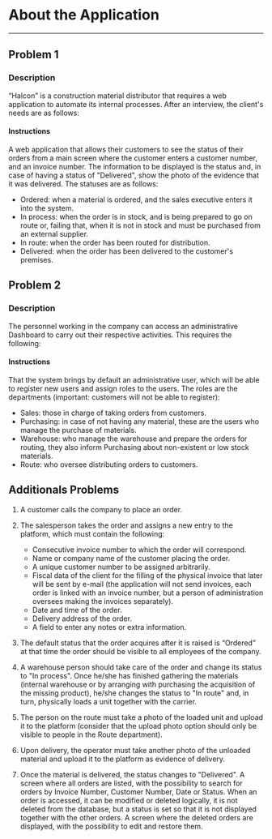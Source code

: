 # About the Application  
--------------------------  

## Problem 1

### Description  
  
“Halcon” is a construction material distributor that requires a web application to automate its internal   processes. After an interview, the client's needs are as follows:  
  
#### Instructions  
  
A web application that allows their customers to see the status of their orders from a main screen where the   customer enters a customer number, and an invoice number. The information to be displayed is the status and, in case of having a status of "Delivered", show the   photo of the evidence that it was delivered. The statuses are as follows: 
   
- Ordered: when a material is ordered, and the sales executive enters it into the system.  
- In process: when the order is in stock, and is being prepared to go on route or, failing that, when it is not in stock and must be purchased from an external supplier.  
- In route: when the order has been routed for distribution.  
- Delivered: when the order has been delivered to the customer's premises.  

## Problem 2


### Description

The personnel working in the company can access an administrative Dashboard to carry out their respective   activities. This requires the following:  

#### Instructions

That the system brings by default an administrative user, which will be able to register new users and assign roles to the users.
The roles are the departments (important: customers will not be able to register):
- Sales: those in charge of taking orders from customers.
- Purchasing: in case of not having any material, these are the users who manage the purchase of materials.
- Warehouse: who manage the warehouse and prepare the orders for routing, they also inform Purchasing about non-existent or low stock materials.
- Route: who oversee distributing orders to customers.

## Additionals Problems

1. A customer calls the company to place an order.

2. The salesperson takes the order and assigns a new entry to the platform, which must contain the following: 
    - Consecutive invoice number to which the order will correspond.
    - Name or company name of the customer placing the order.
    - A unique customer number to be assigned arbitrarily.
    - Fiscal data of the client for the filling of the physical invoice that later will be sent by e-mail (the application will not send invoices, each order is linked with an invoice number, but a person of administration oversees making the invoices separately).
    - Date and time of the order.
    - Delivery address of the order.
    - A field to enter any notes or extra information.

3. The default status that the order acquires after it is raised is “Ordered” at that time the order should be visible to all employees of the company.

4. A warehouse person should take care of the order and change its status to "In process". Once he/she has finished gathering the materials (internal warehouse or by arranging with purchasing the acquisition of the missing product), he/she changes the status to "In route" and, in turn, physically loads a unit together with the carrier.

5. The person on the route must take a photo of the loaded unit and upload it to the platform (consider that the upload photo option should only be visible to people in the Route department).

6. Upon delivery, the operator must take another photo of the unloaded material and upload it to the platform as evidence of delivery.

7. Once the material is delivered, the status changes to "Delivered".
A screen where all orders are listed, with the possibility to search for orders by Invoice Number, Customer Number, Date or Status.
When an order is accessed, it can be modified or deleted logically, it is not deleted from the database, but a status is set so that it is not displayed together with the other orders.
A screen where the deleted orders are displayed, with the possibility to edit and restore them.

